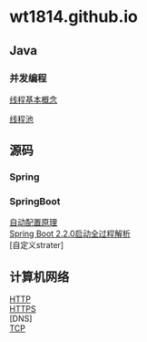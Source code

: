 # wt1814.github.io  

## Java
### 并发编程  
[线程基本概念](java/concurrent/1.Thread.md)  

[线程池](java/concurrent/3.Thread.md)  

## 源码  
### Spring  


### SpringBoot  
[自动配置原理](sourceCode/springBoot/1.自动配置原理.md)  
[Spring Boot 2.2.0启动全过程解析](sourceCode/springBoot/2.Spring%20Boot%202.2.0启动全过程源码分析.md)  
[自定义strater]

## 计算机网络  
[HTTP](/network/1.HTTP.md)  
[HTTPS](/network/2.HTTPS.md)  
[DNS]  
[TCP](/network/4.TCP.md)  
